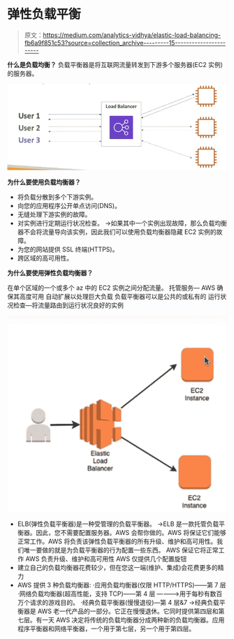 # 弹性负载平衡

> 原文：<https://medium.com/analytics-vidhya/elastic-load-balancing-fb6a9f851c53?source=collection_archive---------15----------------------->

**什么是负载均衡？**
负载平衡器是将互联网流量转发到下游多个服务器(EC2 实例)的服务器。

![](img/a7ba91e456c353a162ac233e3c2d4345.png)

**为什么要使用负载均衡器？**

*   将负载分散到多个下游实例。
*   向您的应用程序公开单点访问(DNS)。
*   无缝处理下游实例的故障。
*   对实例进行定期运行状况检查。
    →如果其中一个实例出现故障，那么负载均衡器不会将流量导向该实例，因此我们可以使用负载均衡器隐藏 EC2 实例的故障。
*   为您的网站提供 SSL 终端(HTTPS)。
*   跨区域的高可用性。

**为什么要使用弹性负载均衡器？**

在单个区域的一个或多个 az 中的 EC2 实例之间分配流量。
托管服务— AWS 确保其高度可用
自动扩展以处理巨大负载
负载平衡器可以是公共的或私有的
运行状况检查—将流量路由到运行状况良好的实例

![](img/e9639f14e8736aa781ee1e306633ff9c.png)

*   ELB(弹性负载平衡器)是一种受管理的负载平衡器。
    →ELB 是一款托管负载平衡器。因此，您不需要配置服务器。AWS 会帮你做的。AWS 将保证它们能够正常工作。AWS 将负责该弹性负载平衡器的所有升级、维护和高可用性。我们唯一要做的就是为负载平衡器的行为配置一些东西。
    AWS 保证它将正常工作
    AWS 负责升级、维护和高可用性
    AWS 仅提供几个配置旋钮
*   建立自己的负载均衡器花费较少，但在您这一端(维护、集成)会花费更多的精力
*   AWS 提供 3 种负载均衡器:
    ·应用负载均衡器(仅限 HTTP/HTTPS)——第 7 层
    ·网络负载均衡器(超高性能，支持 TCP)——第 4 层
    ————>用于每秒有数百万个请求的游戏目的。
    ·经典负载平衡器(慢慢退役)—第 4 层&7
    →经典负载平衡器是 AWS 老一代产品的一部分。它正在慢慢退休。它同时提供第四层和第七层。有一天 AWS 决定将传统的负载均衡器分成两种新的负载均衡器。应用程序平衡器和网络平衡器，一个用于第七层，另一个用于第四层。